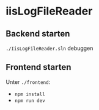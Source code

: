 # iisLogFileReader

## Backend starten
`./IisLogFileReader.sln` debuggen

## Frontend starten
Unter `./frontend`: 
- `npm install`
- `npm run dev`
